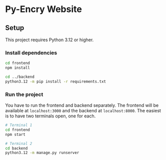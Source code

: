 # Py-Encry Website

## Setup

This project requires Python 3.12 or higher.

### Install dependencies

```bash
cd frontend
npm install

cd ../backend
python3.12 -m pip install -r requirements.txt
```

### Run the project

You have to run the frontend and backend separately.
The frontend will be available at `localhost:3000` and the backend at `localhost:8000`.
The easiest is to have two terminals open, one for each.

```bash
# Terminal 1
cd frontend
npm start

# Terminal 2
cd backend
python3.12 -m manage.py runserver
```
